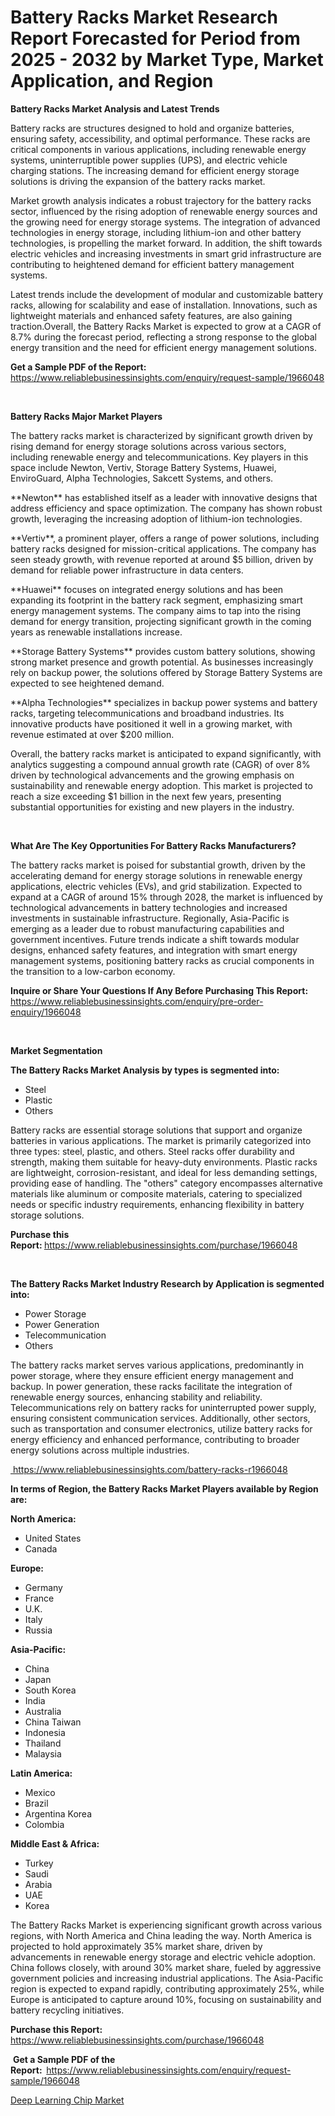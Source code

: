 <p><h1>Battery Racks Market Research Report Forecasted for Period from 2025 -  2032 by Market Type, Market Application, and Region</h1></p><p><strong>Battery Racks Market Analysis and Latest Trends</strong></p>
<p><p>Battery racks are structures designed to hold and organize batteries, ensuring safety, accessibility, and optimal performance. These racks are critical components in various applications, including renewable energy systems, uninterruptible power supplies (UPS), and electric vehicle charging stations. The increasing demand for efficient energy storage solutions is driving the expansion of the battery racks market.</p><p>Market growth analysis indicates a robust trajectory for the battery racks sector, influenced by the rising adoption of renewable energy sources and the growing need for energy storage systems. The integration of advanced technologies in energy storage, including lithium-ion and other battery technologies, is propelling the market forward. In addition, the shift towards electric vehicles and increasing investments in smart grid infrastructure are contributing to heightened demand for efficient battery management systems.</p><p>Latest trends include the development of modular and customizable battery racks, allowing for scalability and ease of installation. Innovations, such as lightweight materials and enhanced safety features, are also gaining traction.Overall, the Battery Racks Market is expected to grow at a CAGR of 8.7% during the forecast period, reflecting a strong response to the global energy transition and the need for efficient energy management solutions.</p></p>
<p><strong>Get a Sample PDF of the Report:&nbsp;</strong> <a href="https://www.reliablebusinessinsights.com/enquiry/request-sample/1966048?utm_campaign=2380&utm_medium=2&utm_source=Github&utm_content=ia&utm_term=11022025&utm_id=battery-racks">https://www.reliablebusinessinsights.com/enquiry/request-sample/1966048</a></p>
<p>&nbsp;</p>
<p><strong>Battery Racks Major Market Players</strong></p>
<p><p>The battery racks market is characterized by significant growth driven by rising demand for energy storage solutions across various sectors, including renewable energy and telecommunications. Key players in this space include Newton, Vertiv, Storage Battery Systems, Huawei, EnviroGuard, Alpha Technologies, Sakcett Systems, and others.</p><p>**Newton** has established itself as a leader with innovative designs that address efficiency and space optimization. The company has shown robust growth, leveraging the increasing adoption of lithium-ion technologies.</p><p>**Vertiv**, a prominent player, offers a range of power solutions, including battery racks designed for mission-critical applications. The company has seen steady growth, with revenue reported at around $5 billion, driven by demand for reliable power infrastructure in data centers.</p><p>**Huawei** focuses on integrated energy solutions and has been expanding its footprint in the battery rack segment, emphasizing smart energy management systems. The company aims to tap into the rising demand for energy transition, projecting significant growth in the coming years as renewable installations increase.</p><p>**Storage Battery Systems** provides custom battery solutions, showing strong market presence and growth potential. As businesses increasingly rely on backup power, the solutions offered by Storage Battery Systems are expected to see heightened demand.</p><p>**Alpha Technologies** specializes in backup power systems and battery racks, targeting telecommunications and broadband industries. Its innovative products have positioned it well in a growing market, with revenue estimated at over $200 million.</p><p>Overall, the battery racks market is anticipated to expand significantly, with analytics suggesting a compound annual growth rate (CAGR) of over 8% driven by technological advancements and the growing emphasis on sustainability and renewable energy adoption. This market is projected to reach a size exceeding $1 billion in the next few years, presenting substantial opportunities for existing and new players in the industry.</p></p>
<p>&nbsp;</p>
<p><strong>What Are The Key Opportunities For Battery Racks Manufacturers?</strong></p>
<p><p>The battery racks market is poised for substantial growth, driven by the accelerating demand for energy storage solutions in renewable energy applications, electric vehicles (EVs), and grid stabilization. Expected to expand at a CAGR of around 15% through 2028, the market is influenced by technological advancements in battery technologies and increased investments in sustainable infrastructure. Regionally, Asia-Pacific is emerging as a leader due to robust manufacturing capabilities and government incentives. Future trends indicate a shift towards modular designs, enhanced safety features, and integration with smart energy management systems, positioning battery racks as crucial components in the transition to a low-carbon economy.</p></p>
<p><strong>Inquire or Share Your Questions If Any Before Purchasing This Report:</strong> <a href="https://www.reliablebusinessinsights.com/enquiry/pre-order-enquiry/1966048?utm_campaign=2380&utm_medium=2&utm_source=Github&utm_content=ia&utm_term=11022025&utm_id=battery-racks">https://www.reliablebusinessinsights.com/enquiry/pre-order-enquiry/1966048</a></p>
<p>&nbsp;</p>
<p><strong>Market Segmentation</strong></p>
<p><strong>The Battery Racks Market Analysis by types is segmented into:</strong></p>
<p><ul><li>Steel</li><li>Plastic</li><li>Others</li></ul></p>
<p><p>Battery racks are essential storage solutions that support and organize batteries in various applications. The market is primarily categorized into three types: steel, plastic, and others. Steel racks offer durability and strength, making them suitable for heavy-duty environments. Plastic racks are lightweight, corrosion-resistant, and ideal for less demanding settings, providing ease of handling. The "others" category encompasses alternative materials like aluminum or composite materials, catering to specialized needs or specific industry requirements, enhancing flexibility in battery storage solutions.</p></p>
<p><strong>Purchase this Report:&nbsp;</strong><a href="https://www.reliablebusinessinsights.com/purchase/1966048?utm_campaign=2380&utm_medium=2&utm_source=Github&utm_content=ia&utm_term=11022025&utm_id=battery-racks">https://www.reliablebusinessinsights.com/purchase/1966048</a></p>
<p>&nbsp;</p>
<p><strong>The Battery Racks Market Industry Research by Application is segmented into:</strong></p>
<p><ul><li>Power Storage</li><li>Power Generation</li><li>Telecommunication</li><li>Others</li></ul></p>
<p><p>The battery racks market serves various applications, predominantly in power storage, where they ensure efficient energy management and backup. In power generation, these racks facilitate the integration of renewable energy sources, enhancing stability and reliability. Telecommunications rely on battery racks for uninterrupted power supply, ensuring consistent communication services. Additionally, other sectors, such as transportation and consumer electronics, utilize battery racks for energy efficiency and enhanced performance, contributing to broader energy solutions across multiple industries.</p></p>
<p><a href="https://www.reliablebusinessinsights.com/battery-racks-r1966048?utm_campaign=2380&utm_medium=2&utm_source=Github&utm_content=ia&utm_term=11022025&utm_id=battery-racks">&nbsp;https://www.reliablebusinessinsights.com/battery-racks-r1966048</a></p>
<p><strong>In terms of Region, the Battery Racks Market Players available by Region are:</strong></p>
<p>
    <p> <strong> North America: </strong>
        <ul>
            <li>United States</li>
            <li>Canada</li>
        </ul>
        </p> 
    <p> <strong> Europe: </strong>
        <ul>
            <li>Germany</li>
            <li>France</li>
            <li>U.K.</li>
            <li>Italy</li>
            <li>Russia</li>
        </ul>
        </p> 
    <p> <strong> Asia-Pacific: </strong>
        <ul>
            <li>China</li>
            <li>Japan</li>
            <li>South Korea</li>
            <li>India</li>
            <li>Australia</li>
            <li>China Taiwan</li>
            <li>Indonesia</li>
            <li>Thailand</li>
            <li>Malaysia</li>
        </ul>
        </p> 
    <p> <strong> Latin America: </strong>
        <ul>
            <li>Mexico</li>
            <li>Brazil</li>
            <li>Argentina Korea</li>
            <li>Colombia</li>
        </ul>
        </p> 
    <p> <strong> Middle East & Africa: </strong>
        <ul>
            <li>Turkey</li>
            <li>Saudi</li>
            <li>Arabia</li>
            <li>UAE</li>
            <li>Korea</li>
        </ul>
    </p>
    </p>
<p><p>The Battery Racks Market is experiencing significant growth across various regions, with North America and China leading the way. North America is projected to hold approximately 35% market share, driven by advancements in renewable energy storage and electric vehicle adoption. China follows closely, with around 30% market share, fueled by aggressive government policies and increasing industrial applications. The Asia-Pacific region is expected to expand rapidly, contributing approximately 25%, while Europe is anticipated to capture around 10%, focusing on sustainability and battery recycling initiatives.</p></p>
<p><strong>Purchase this Report: </strong><a href="https://www.reliablebusinessinsights.com/purchase/1966048?utm_campaign=2380&utm_medium=2&utm_source=Github&utm_content=ia&utm_term=11022025&utm_id=battery-racks">https://www.reliablebusinessinsights.com/purchase/1966048</a></p>
<p>&nbsp;<strong>Get a Sample PDF of the Report:&nbsp;&nbsp;</strong><a href="https://www.reliablebusinessinsights.com/enquiry/request-sample/1966048?utm_campaign=2380&utm_medium=2&utm_source=Github&utm_content=ia&utm_term=11022025&utm_id=battery-racks">https://www.reliablebusinessinsights.com/enquiry/request-sample/1966048</a></p>
<p><strong></strong></p>
<p><p><a href="https://github.com/dolorespeddico90/Market-Research-Report-List-1/blob/main/deep-learning-chip-market.md?utm_campaign=2380&utm_medium=2&utm_source=Github&utm_content=ia&utm_term=11022025&utm_id=battery-racks">Deep Learning Chip Market</a></p></p>